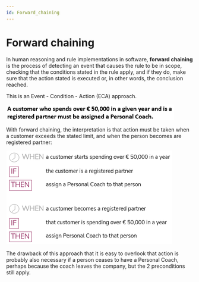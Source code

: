 ```yaml
---
id: Forward_chaining
---
```


# Forward chaining

In human reasoning and rule implementations in software, **forward chaining** is the process of detecting an event that causes the rule to be in scope, checking that the conditions stated in the rule apply, and if they do, make sure that the action stated is executed or, in other words, the conclusion reached.

This is an Event - Condition - Action (ECA) approach.

![](./assets/c9ec79ca-6b8d-454c-8e7a-c2a389bc3968.png)

With forward chaining, the interpretation is that action must be taken when a customer exceeds the stated limit, and when the person becomes are registered partner:

![](./assets/b88e973f-8eae-489c-a19d-85cc4cd7ad21.png)

The drawback of this approach that it is easy to overlook that action is probably also necessary if a person ceases to have a Personal Coach, perhaps because the coach leaves the company, but the 2 preconditions still apply.
